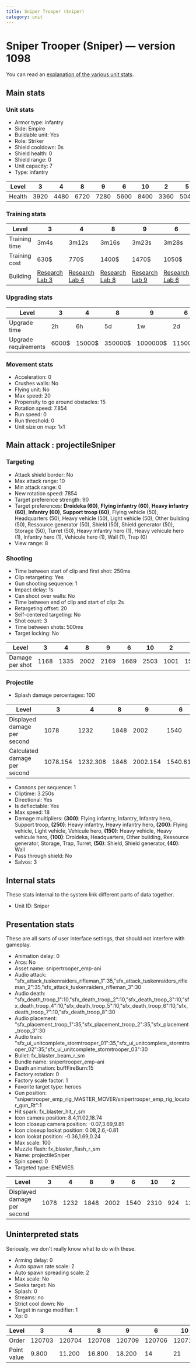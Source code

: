 ```yaml
---
title: Sniper Trooper (Sniper)
category: unit
---
```


# Sniper Trooper (Sniper) — version 1098

You can read an [explanation  of the various unit stats](unitexplained.md).

## Main stats

### Unit stats

  * Armor type: infantry
  * Side: Empire
  * Buildable unit: Yes
  * Role: Striker
  * Shield cooldown: 0s
  * Shield health: 0
  * Shield range: 0
  * Unit capacity: 7
  * Type: infantry

|Level |3   |4   |8   |9   |6   |10  |2   |5   |7   |1   |
|------|----|----|----|----|----|----|----|----|----|----|
|Health|3920|4480|6720|7280|5600|8400|3360|5040|6160|2800|


### Training stats

|Level        |3                                      |4                                      |8                                      |9                                      |6                                      |10                                      |2                                      |5                                      |7                                      |1                                |
|-------------|---------------------------------------|---------------------------------------|---------------------------------------|---------------------------------------|---------------------------------------|----------------------------------------|---------------------------------------|---------------------------------------|---------------------------------------|---------------------------------|
|Training time|3m4s                                   |3m12s                                  |3m16s                                  |3m23s                                  |3m28s                                  |3m30s                                   |2m56s                                  |3m20s                                  |3m36s                                  |2m48s                            |
|Training cost|630$                                   |770$                                   |1400$                                  |1470$                                  |1050$                                  |1610$                                   |490$                                   |910$                                   |1190$                                  |350$                             |
|Building     |[Research Lab 3](empireOffenseLab.html)|[Research Lab 4](empireOffenseLab.html)|[Research Lab 8](empireOffenseLab.html)|[Research Lab 9](empireOffenseLab.html)|[Research Lab 6](empireOffenseLab.html)|[Research Lab 10](empireOffenseLab.html)|[Research Lab 2](empireOffenseLab.html)|[Research Lab 5](empireOffenseLab.html)|[Research Lab 7](empireOffenseLab.html)|[Barracks 7](empireBarracks.html)|


### Upgrading stats

|Level               |3    |4     |8      |9       |6      |10      |2    |5     |7      |1   |
|--------------------|-----|------|-------|--------|-------|--------|-----|------|-------|----|
|Upgrade time        |2h   |6h    |5d     |1w      |2d     |1w3d    |45m  |12h   |3d     |0s  |
|Upgrade requirements|6000$|15000$|350000$|1000000$|115000$|2000000$|3000$|35000$|175000$|700$|


### Movement stats

  * Acceleration: 0
  * Crushes walls: No
  * Flying unit: No
  * Max speed: 20
  * Propensity to go around obstacles: 15
  * Rotation speed: 7.854
  * Run speed: 0
  * Run threshold: 0
  * Unit size on map: 1x1

## Main attack : projectileSniper

### Targeting

  * Attack shield border: No
  * Max attack range: 10
  * Min attack range: 0
  * New rotation speed: 7854
  * Target preference strength: 90
  * Target preferences: **Droideka (60)**, **Flying infantry (60)**, **Heavy infantry (60)**, **Infantry (60)**, **Support troop (60)**, Flying vehicle (50), Headquarters (50), Heavy vehicle (50), Light vehicle (50), Other building (50), Ressource generator (50), Shield (50), Shield generator (50), Storage (50), Turret (50), Heavy infantry hero (1), Heavy vehicule hero (1), Infantry hero (1), Vehicule hero (1), Wall (1), Trap (0)
  * View range: 8

### Shooting

  * Time between start of clip and first shot: 250ms
  * Clip retargeting: Yes
  * Gun shooting sequence: 1
  * Impact delay: 1s
  * Can shoot over walls: No
  * Time between end of clip and start of clip: 2s
  * Retargeting offset: 20
  * Self-centered targeting: No
  * Shot count: 3
  * Time between shots: 500ms
  * Target locking: No

|Level          |3   |4   |8   |9   |6   |10  |2   |5   |7   |1  |
|---------------|----|----|----|----|----|----|----|----|----|---|
|Damage per shot|1168|1335|2002|2169|1669|2503|1001|1502|1836|835|


### Projectile

  * Splash damage percentages: 100

|Level                       |3       |4       |8   |9       |6       |10      |2  |5       |7       |1      |
|----------------------------|--------|--------|----|--------|--------|--------|---|--------|--------|-------|
|Displayed damage per second |1078    |1232    |1848|2002    |1540    |2310    |924|1386    |1694    |770    |
|Calculated damage per second|1078.154|1232.308|1848|2002.154|1540.615|2310.462|924|1386.462|1694.769|770.769|


  * Cannons per sequence: 1
  * Cliptime: 3.250s
  * Directional: Yes
  * Is deflectable: Yes
  * Max speed: 18
  * Damage multipliers: **(300)**: Flying infantry, Infantry, Infantry hero, Support troop, **(250)**: Heavy infantry, Heavy infantry hero, **(200)**: Flying vehicle, Light vehicle, Vehicule hero, **(150)**: Heavy vehicle, Heavy vehicule hero, **(100)**: Droideka, Headquarters, Other building, Ressource generator, Storage, Trap, Turret, **(50)**: Shield, Shield generator, **(40)**: Wall
  * Pass through shield: No
  * Salvos: 3

## Internal stats

These stats internal to the system link different parts of data together.

  * Unit ID: Sniper

## Presentation stats

These are all sorts of user interface settings, that should not interfere with gameplay.

  * Animation delay: 0
  * Arcs: No
  * Asset name: snipertrooper_emp-ani
  * Audio attack: "sfx_attack_tuskenraiders_rifleman_1":35,"sfx_attack_tuskenraiders_rifleman_2":35,"sfx_attack_tuskenraiders_rifleman_3":30
  * Audio death: "sfx_death_troop_1":10,"sfx_death_troop_2":10,"sfx_death_troop_3":10,"sfx_death_troop_4":10,"sfx_death_troop_5":10,"sfx_death_troop_6":10,"sfx_death_troop_7":10,"sfx_death_troop_8":30
  * Audio placement: "sfx_placement_troop_1":35,"sfx_placement_troop_2":35,"sfx_placement_troop_3":30
  * Audio train: "sfx_ui_unitcomplete_stormtrooper_01":35,"sfx_ui_unitcomplete_stormtrooper_02":35,"sfx_ui_unitcomplete_stormtrooper_03":30
  * Bullet: fx_blaster_beam_r_sm
  * Bundle name: snipertrooper_emp-ani
  * Death animation: buffFireBurn:15
  * Factory rotation: 0
  * Factory scale factor: 1
  * Favorite target type: heroes
  * Gun position: "snipertrooper_emp_rig_MASTER_MOVER/snipertrooper_emp_rig_locator_gun_Rt":1
  * Hit spark: fx_blaster_hit_r_sm
  * Icon camera position: 8.4,11.02,18.74
  * Icon closeup camera position: -0.07,3.69,9.81
  * Icon closeup lookat position: 0.08,2.6,-0.81
  * Icon lookat position: -0.36,1.69,0.24
  * Max scale: 100
  * Muzzle flash: fx_blaster_flash_r_sm
  * Name: projectileSniper
  * Spin speed: 0
  * Targeted type: ENEMIES

|Level                      |3   |4   |8   |9   |6   |10  |2  |5   |7   |1  |
|---------------------------|----|----|----|----|----|----|---|----|----|---|
|Displayed damage per second|1078|1232|1848|2002|1540|2310|924|1386|1694|770|


## Uninterpreted stats

Seriously, we don't really know what to do with these.

  * Arming delay: 0
  * Auto spawn rate scale: 2
  * Auto spawn spreading scale: 2
  * Max scale: No
  * Seeks target: No
  * Splash: 0
  * Streams: no
  * Strict cool down: No
  * Target in range modifier: 1
  * Xp: 0

|Level      |3     |4     |8     |9     |6     |10    |2     |5     |7     |1     |
|-----------|------|------|------|------|------|------|------|------|------|------|
|Order      |120703|120704|120708|120709|120706|120710|120702|120705|120707|120701|
|Point value|9.800 |11.200|16.800|18.200|14    |21    |8.400 |12.600|15.400|7     |


